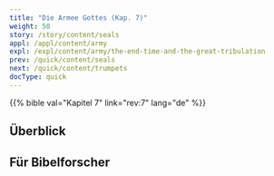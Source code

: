 ```yaml
---
title: "Die Armee Gottes (Kap. 7)"
weight: 50
story: /story/content/seals
appl: /appl/content/army
expl: /expl/content/army/the-end-time-and-the-great-tribulation
prev: /quick/content/seals
next: /quick/content/trumpets
docType: quick
---
```


{{% bible val="Kapitel 7" link="rev:7" lang="de" %}}


## Überblick


## Für Bibelforscher